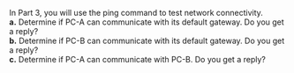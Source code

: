 In Part 3, you will use the ping command to test network connectivity.<br>
**a.** Determine if PC-A can communicate with its default gateway. Do you get a reply?<br>
**b.** Determine if PC-B can communicate with its default gateway. Do you get a reply?<br>
**c.** Determine if PC-A can communicate with PC-B. Do you get a reply?<br>
